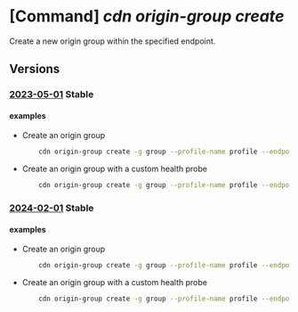 # [Command] _cdn origin-group create_

Create a new origin group within the specified endpoint.

## Versions

### [2023-05-01](/Resources/mgmt-plane/L3N1YnNjcmlwdGlvbnMve30vcmVzb3VyY2Vncm91cHMve30vcHJvdmlkZXJzL21pY3Jvc29mdC5jZG4vcHJvZmlsZXMve30vZW5kcG9pbnRzL3t9L29yaWdpbmdyb3Vwcy97fQ==/2023-05-01.xml) **Stable**

<!-- mgmt-plane /subscriptions/{}/resourcegroups/{}/providers/microsoft.cdn/profiles/{}/endpoints/{}/origingroups/{} 2023-05-01 -->

#### examples

- Create an origin group
    ```bash
        cdn origin-group create -g group --profile-name profile --endpoint-name endpoint -n origin-group --origins origin-0,origin-1
    ```

- Create an origin group with a custom health probe
    ```bash
        cdn origin-group create -g group --profile-name profile --endpoint-name endpoint -n origin-group --origins origin-0,origin-1 --probe-path /healthz --probe-interval 90 --probe-protocol HTTPS --probe-method GET
    ```

### [2024-02-01](/Resources/mgmt-plane/L3N1YnNjcmlwdGlvbnMve30vcmVzb3VyY2Vncm91cHMve30vcHJvdmlkZXJzL21pY3Jvc29mdC5jZG4vcHJvZmlsZXMve30vZW5kcG9pbnRzL3t9L29yaWdpbmdyb3Vwcy97fQ==/2024-02-01.xml) **Stable**

<!-- mgmt-plane /subscriptions/{}/resourcegroups/{}/providers/microsoft.cdn/profiles/{}/endpoints/{}/origingroups/{} 2024-02-01 -->

#### examples

- Create an origin group
    ```bash
        cdn origin-group create -g group --profile-name profile --endpoint-name endpoint -n origin-group --origins origin-0,origin-1
    ```

- Create an origin group with a custom health probe
    ```bash
        cdn origin-group create -g group --profile-name profile --endpoint-name endpoint -n origin-group --origins origin-0,origin-1 --probe-path /healthz --probe-interval 90 --probe-protocol HTTPS --probe-method GET
    ```
